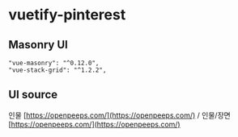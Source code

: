 # vuetify-pinterest

## Masonry UI

```
"vue-masonry": "^0.12.0",
"vue-stack-grid": "^1.2.2",
```

## UI source

인물 [https://openpeeps.com/](https://openpeeps.com/) / 인물/장면 [https://openpeeps.com/](https://openpeeps.com/)
